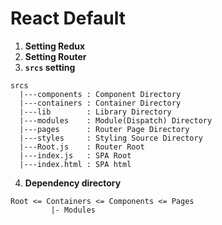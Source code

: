 React Default
===

1. **Setting Redux**
2. **Setting Router**
3. **`srcs` setting**
```=
srcs
  |---components : Component Directory
  |---containers : Container Directory
  |---lib        : Library Directory
  |---modules    : Module(Dispatch) Directory
  |---pages      : Router Page Directory
  |---styles	 : Styling Source Directory
  |---Root.js	 : Router Root
  |---index.js   : SPA Root
  |---index.html : SPA html
```

4. **Dependency directory**
```
Root <= Containers <= Components <= Pages
		 |- Modules
```	

